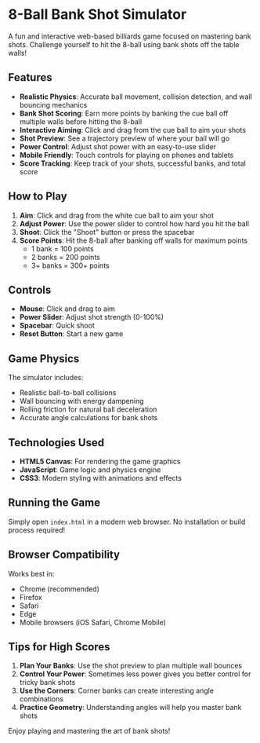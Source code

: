 # 8-Ball Bank Shot Simulator

A fun and interactive web-based billiards game focused on mastering bank shots. Challenge yourself to hit the 8-ball using bank shots off the table walls!

## Features

- **Realistic Physics**: Accurate ball movement, collision detection, and wall bouncing mechanics
- **Bank Shot Scoring**: Earn more points by banking the cue ball off multiple walls before hitting the 8-ball
- **Interactive Aiming**: Click and drag from the cue ball to aim your shots
- **Shot Preview**: See a trajectory preview of where your ball will go
- **Power Control**: Adjust shot power with an easy-to-use slider
- **Mobile Friendly**: Touch controls for playing on phones and tablets
- **Score Tracking**: Keep track of your shots, successful banks, and total score

## How to Play

1. **Aim**: Click and drag from the white cue ball to aim your shot
2. **Adjust Power**: Use the power slider to control how hard you hit the ball
3. **Shoot**: Click the "Shoot" button or press the spacebar
4. **Score Points**: Hit the 8-ball after banking off walls for maximum points
   - 1 bank = 100 points
   - 2 banks = 200 points
   - 3+ banks = 300+ points

## Controls

- **Mouse**: Click and drag to aim
- **Power Slider**: Adjust shot strength (0-100%)
- **Spacebar**: Quick shoot
- **Reset Button**: Start a new game

## Game Physics

The simulator includes:
- Realistic ball-to-ball collisions
- Wall bouncing with energy dampening
- Rolling friction for natural ball deceleration
- Accurate angle calculations for bank shots

## Technologies Used

- **HTML5 Canvas**: For rendering the game graphics
- **JavaScript**: Game logic and physics engine
- **CSS3**: Modern styling with animations and effects

## Running the Game

Simply open `index.html` in a modern web browser. No installation or build process required!

## Browser Compatibility

Works best in:
- Chrome (recommended)
- Firefox
- Safari
- Edge
- Mobile browsers (iOS Safari, Chrome Mobile)

## Tips for High Scores

1. **Plan Your Banks**: Use the shot preview to plan multiple wall bounces
2. **Control Your Power**: Sometimes less power gives you better control for tricky bank shots
3. **Use the Corners**: Corner banks can create interesting angle combinations
4. **Practice Geometry**: Understanding angles will help you master bank shots

Enjoy playing and mastering the art of bank shots!